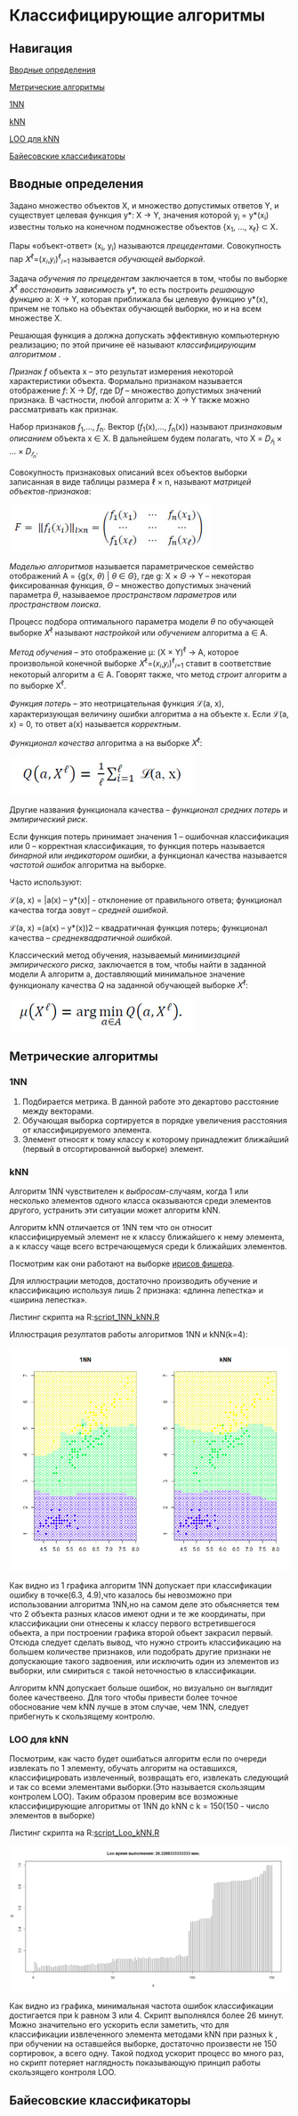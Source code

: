 <!DOCTYPE html>
<html>
<head>
  <meta charset="utf-8">
  <base href="https://github.com/PavlyukovVladimir/SMPR/blob/master/" ></base>
</head>
<body>
  
  # Классифицирующие алгоритмы
  ## Навигация
  <p><a href="#Vvonyye_opredeleniya">Вводные определения</a></p>
  <p><a href="#Metricheskiye_algoritmy">Метрические алгоритмы</a></p>
  <p><a href="#a1NN">1NN</a></p>
  <p><a href="#akNN">kNN</a></p>
  <p><a href="#Loo_akNN">LOO для kNN</a></p>
  <p><a href="#Bayesophskiye_klassiphikatory">Байесовские классификаторы</a></p>
  
  ## Вводные определения <a name="Vvonyye_opredeleniya"></a>
  
  <p>Задано множество объектов X, и множество допустимых ответов Y, и существует целевая функция y*: X -> Y, значения которой y<sub>i</sub> = y*(x<sub>i</sub>) известны только на конечном подмножестве объектов {x<sub>1</sub>, …, x<sub>ℓ</sub>} ⊂ X.</p>
  <p>Пары «объект-ответ» (x<sub>i</sub>, y<sub>i</sub>) называются <i>прецедентами</i>. Совокупность пар 𝑋<sup>ℓ</sup>=(𝑥<sub>𝑖</sub>,𝑦<sub>𝑖</sub>)<sup>ℓ</sup><sub>𝑖=1</sub> называется <i>обучающей выборкой</i>.</p>
  <p>Задача <i>обучения по прецедентам</i> заключается в том, чтобы по выборке 𝑋<sup>ℓ</sup> <i>восстановить зависимость</i> y*, то есть построить <i>решающую функцию</i> a: X -> Y, которая приближала бы целевую функцию y*(x), причем не только на объектах обучающей выборки, но и на всем множестве X.</p>
  <p>Решающая функция a должна допускать эффективную компьютерную реализацию; по этой причине её называют <i>классифицирующим алгоритмом</i> .</p>
  <p><i>Признак f</i> объекта x – это результат измерения некоторой характеристики объекта. Формально признаком называется отображение <i>f</i>: X -> D<i>f</i>, где D<i>f</i> – множество допустимых значений признака. В частности, любой алгоритм a: X -> Y также можно рассматривать как признак.</p>
  <p>Набор признаков <i>f</i><sub>1</sub>,…, <i>f</i><sub>n</sub>. Вектор (<i>f</i><sub>1</sub>(x),…, <i>f</i><sub>n</sub>(x)) называют <i>признаковым описанием</i> объекта x ∈ X. В дальнейшем будем полагать, что X = 𝐷<sub><i>𝑓</i><sub>1</sub></sub> × … × 𝐷<sub><i>𝑓</i><sub>𝑛</sub></sub>.</p>
  <p>Совокупность признаковых описаний всех объектов выборки записанная в виде таблицы размера ℓ × n, называют <i>матрицей объектов-признаков</i>:</p>
  <p><img src="img/matrix.jpg" alt="матрица объектов-признаков"></p>
  <p><i>Моделью алгоритмов</i> называется параметрическое семейство отображений A = {g(x, <i>θ</i>) | <i>θ</i> ∈ <i>Θ</i>}, где g: X × <i>Θ</i> -> Y – некоторая фиксированная функция, <i>Θ</i> – множество допустимых значений параметра <i>θ</i>, называемое <i>пространством параметров</i> или <i>пространством поиска</i>.</p>
  <p>Процесс подбора оптимального параметра модели <i>θ</i> по обучающей выборке 𝑋<sup>ℓ</sup> называют <i>настройкой</i> или <i>обучением</i> алгоритма a ∈ A.</p>
  <p><i>Метод обучения</i> – это отображение μ: (X × Y)<sup>ℓ</sup> -> A, которое произвольной конечной выборке 𝑋<sup>ℓ</sup>=(𝑥<sub>𝑖</sub>,𝑦<sub>𝑖</sub>)<sup>ℓ</sup><sub>𝑖=1</sub> ставит в соответствие некоторый алгоритм a ∈ A. Говорят также, что метод <i>строит</i> алгоритм a по выборке X<sup>ℓ</sup>.</p>
  <p><i>Функция потерь</i> – это неотрицательная функция ℒ(a, x), характеризующая величину ошибки алгоритма a на объекте x. Если ℒ(a, x) = 0, то ответ a(x) называется <i>корректным</i>.</p>
  <p><i>Функционал качества</i> алгоритма a на выборке 𝑋<sup>ℓ</sup>:</p>
  <p><img src="img/funktcional.jpg" alt="формула функционала качества"></p>
  <p>Другие названия функционала качества – <i>функционал средних потерь</i> и <i>эмпирический риск</i>.</p>
  <p>Если функция потерь принимает значения 1 – ошибочная классификация или 0 – корректная классификация, то функция потерь называется <i>бинарной</i> или <i>индикатором ошибки</i>, а функционал качества называется <i>частотой ошибок</i> алгоритма на выборке.</p>
  <p>Часто используют:</p>
  <p>ℒ(a, x) = |a(x) – y*(x)| - отклонение от правильного ответа; функционал качества тогда зовут – <i>средней ошибкой</i>.</p>
  <p>ℒ(a, x) =(a(x) – y*(x))2 – квадратичная функция потерь; функционал качества – <i>среднеквадратичной ошибкой</i>.</p>
  <p>Классический метод обучения, называемый <i>минимизацией эмпирического риска</i>, заключается в том, чтобы найти в заданной модели A алгоритм a, доставляющий минимальное значение функционалу качества <i>Q</i> на заданной обучающей выборке 𝑋<sup>ℓ</sup>:</p>
  <p><img src="img/klass_obuch.jpg" alt="классический метод обучения"></p>
  
  ## Метрические алгоритмы  <a name="Metricheskiye_algoritmy"></a>
  
  ### 1NN  <a name="a1NN"></a>
  
  <p><ol>
    <li>Подбирается метрика. В данной работе это декартово расстояние между векторами.</li>
    <li>Обучающая выборка сортируется в порядке увеличения расстояния от классифицируемого элемента.</li>
    <li>Элемент относят к тому классу к которому принадлежит ближайший (первый в отсортированной выборке) элемент.</li>
  </ol></p>
  
  ### kNN  <a name="akNN"></a>
  
  <p>Алгоритм 1NN чувствителен к <i>выбросам</i>-случаям, когда 1 или несколько элементов одного класса оказываются среди элементов другого, устранить эти ситуации может алгоритм kNN.</p>
  <p>Алгоритм kNN отличается от 1NN тем что он относит классифицируемый элемент не к классу ближайшего к нему элемента, а к классу чаще всего встречающемуся среди k ближайших элементов.</p>
  <p>Посмотрим как они работают на выборке <a href="https://ru.wikipedia.org/wiki/Ирисы_Фишера"; target="_blank">ирисов фишера</a>.</p>
  <p>Для иллюстрации методов, достаточно производить обучение и классификацию используя лишь 2 признака: «длинна лепестка» и «ширина лепестка».</p>
  <p>Листинг скрипта на R:<a href='https://github.com/PavlyukovVladimir/SMPR/blob/master/scripts/script_1NN_kNN.R'>script_1NN_kNN.R</a></p>
  <p>Иллюстрация резултатов работы алгоритмов 1NN и kNN(k=4):</p>
  <p><img src="img/klassif.jpg" alt="результат работы 1NN и kNN"></p>
  <p>Как видно из 1 графика алгоритм 1NN допускает при классификации ошибку в точке(6.3, 4.9),что казалось бы невозможно при использовании алгоритма 1NN,но на самом деле это обьясняется тем что 2 объекта разных класов имеют одни и те же координаты, при классификации они отнесены к классу первого встретившегося обьекта, а при построении графика второй обьект закрасил первый. Отсюда следует сделать вывод, что нужно строить классификацию на большем количестве признаков, или подобрать другие признаки не допускающие такого задвоения, или исключить один из элементов из выборки, или смириться с такой неточностью в классификации.</p>
  <p>Алгоритм kNN допускает больше ошибок, но визуально он выглядит более качествеено. Для того чтобы привести более точное обоснование чем kNN лучше в этом случае, чем 1NN, следует прибегнуть к скользящему контролю.</p>
  
  ### LOO для kNN  <a name="Loo_akNN"></a>
  
  <p>Посмотрим, как часто будет ошибаться алгоритм если по очереди извлекать по 1 элементу, обучать алгоритм на оставшихся, классифицировать извлеченный, возвращать его, извлекать следующий и так со всеми элементами выборки.(Это называется скользящим контролем LOO). Таким образом проверим все возможные классифицирующие алгоритмы от 1NN до kNN с k = 150(150 - число элементов в выборке)</p>
<p>Листинг скрипта на R:<a href='https://github.com/PavlyukovVladimir/SMPR/blob/master/scripts/Loo_kNN.R'>script_Loo_kNN.R</a></p>
<p><img src="img/ris_loo_knn.jpg" alt="Зависимость частоты ошибок классификации от k в алгоритме kNN по скользящему контролю Loo"></p>
<p>Как видно из графика, минимальная частота ошибок классификации достигается при k равном 3 или 4.
Скрипт выполнялся более 26 минут. Можно значительно его ускорить если заметить, что для классификации извлеченного элемента методами kNN при разных k , при обучении на оставшейся выборке, достаточно произвести не 150 сортировок, а всего одну.
Такой подход ускорит процесс во много раз, но скрипт потеряет наглядность показывающую принцип работы скользящего контроля LOO.</p>

  ## Байесовские классификаторы  <a name="Bayesophskiye_klassiphikatory"></a>

</body>
</html>
